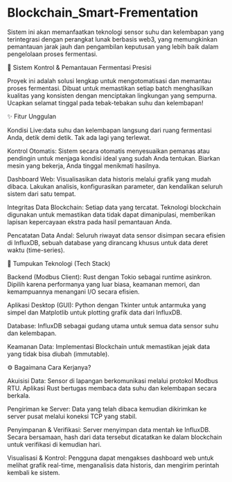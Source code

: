 # Blockchain_Smart-Frementation
Sistem ini akan memanfaatkan teknologi sensor suhu dan kelembapan yang terintegrasi dengan perangkat lunak berbasis web3, yang memungkinkan pemantauan jarak jauh dan pengambilan keputusan yang lebih baik dalam pengelolaan proses fermentasi.


🔬 Sistem Kontrol & Pemantauan Fermentasi Presisi

Proyek ini adalah solusi lengkap untuk mengotomatisasi dan memantau proses fermentasi. Dibuat untuk memastikan setiap batch menghasilkan kualitas yang konsisten dengan menciptakan lingkungan yang sempurna. Ucapkan selamat tinggal pada tebak-tebakan suhu dan kelembapan!


✨ Fitur Unggulan

Kondisi Live:data suhu dan kelembapan langsung dari ruang fermentasi Anda, detik demi detik. Tak ada lagi yang terlewat.

Kontrol Otomatis: Sistem secara otomatis menyesuaikan pemanas atau pendingin untuk menjaga kondisi ideal yang sudah Anda tentukan. Biarkan mesin yang bekerja, Anda tinggal menikmati hasilnya.

Dashboard Web: Visualisasikan data historis melalui grafik yang mudah dibaca. Lakukan analisis, konfigurasikan parameter, dan kendalikan seluruh sistem dari satu tempat.

Integritas Data Blockchain: Setiap data yang tercatat. Teknologi blockchain digunakan untuk memastikan data tidak dapat dimanipulasi, memberikan lapisan kepercayaan ekstra pada hasil pemantauan Anda.

Pencatatan Data Andal: Seluruh riwayat data sensor disimpan secara efisien di InfluxDB, sebuah database yang dirancang khusus untuk data deret waktu (time-series).


🚀 Tumpukan Teknologi (Tech Stack)

Backend (Modbus Client): Rust dengan Tokio sebagai runtime asinkron. Dipilih karena performanya yang luar biasa, keamanan memori, dan kemampuannya menangani I/O secara efisien.

Aplikasi Desktop (GUI): Python dengan Tkinter untuk antarmuka yang simpel dan Matplotlib untuk plotting grafik data dari InfluxDB.

Database: InfluxDB sebagai gudang utama untuk semua data sensor suhu dan kelembapan.

Keamanan Data: Implementasi Blockchain untuk memastikan jejak data yang tidak bisa diubah (immutable).


⚙️ Bagaimana Cara Kerjanya?

Akuisisi Data: Sensor di lapangan berkomunikasi melalui protokol Modbus RTU. Aplikasi Rust bertugas membaca data suhu dan kelembapan secara berkala.

Pengiriman ke Server: Data yang telah dibaca kemudian dikirimkan ke server pusat melalui koneksi TCP yang stabil.

Penyimpanan & Verifikasi: Server menyimpan data mentah ke InfluxDB. Secara bersamaan, hash dari data tersebut dicatatkan ke dalam blockchain untuk verifikasi di kemudian hari.

Visualisasi & Kontrol: Pengguna dapat mengakses dashboard web untuk melihat grafik real-time, menganalisis data historis, dan mengirim perintah kembali ke sistem.

